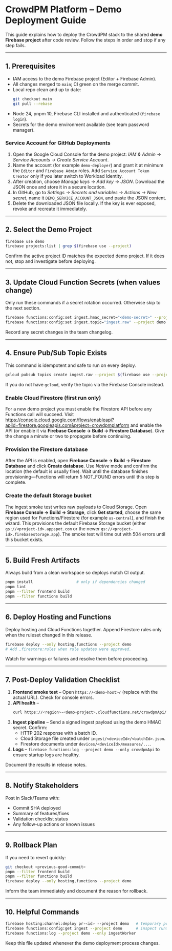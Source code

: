 # CrowdPM Platform – Demo Deployment Guide

This guide explains how to deploy the CrowdPM stack to the shared **demo Firebase project** after code review. Follow the steps in order and stop if any step fails.

---

## 1. Prerequisites
- IAM access to the demo Firebase project (Editor + Firebase Admin).
- All changes merged to `main`; CI green on the merge commit.
- Local repo clean and up to date:
  ```bash
  git checkout main
  git pull --rebase
  ```
- Node 24, pnpm 10, Firebase CLI installed and authenticated (`firebase login`).
- Secrets for the demo environment available (see team password manager).

### Service Account for GitHub Deployments
1. Open the Google Cloud Console for the demo project: *IAM & Admin → Service Accounts → Create Service Account*.
2. Name the account (for example `demo-deployer`) and grant it at minimum the `Editor` and `Firebase Admin` roles. Add `Service Account Token Creator` only if you later switch to Workload Identity.
3. After creation, choose *Manage keys → Add key → JSON*. Download the JSON once and store it in a secure location.
4. In GitHub, go to *Settings → Secrets and variables → Actions → New secret*, name it `DEMO_SERVICE_ACCOUNT_JSON`, and paste the JSON content.
5. Delete the downloaded JSON file locally. If the key is ever exposed, revoke and recreate it immediately.

---

## 2. Select the Demo Project
```bash
firebase use demo
firebase projects:list | grep $(firebase use --project)
```
Confirm the active project ID matches the expected demo project. If it does not, stop and investigate before deploying.

---

## 3. Update Cloud Function Secrets (when values change)
Only run these commands if a secret rotation occurred. Otherwise skip to the next section.
```bash
firebase functions:config:set ingest.hmac_secret="<demo-secret>" --project demo
firebase functions:config:set ingest.topic="ingest.raw" --project demo
```
Record any secret changes in the team changelog.

---

## 4. Ensure Pub/Sub Topic Exists
This command is idempotent and safe to run on every deploy.
```bash
gcloud pubsub topics create ingest.raw --project $(firebase use --project)
```
If you do not have `gcloud`, verify the topic via the Firebase Console instead.

### Enable Cloud Firestore (first run only)
For a new demo project you must enable the Firestore API before any Functions call will succeed. Visit https://console.cloud.google.com/flows/enableapi?apiid=firestore.googleapis.com&project=crowdpmplatform and enable the API (or enable it via **Firebase Console → Build → Firestore Database**). Give the change a minute or two to propagate before continuing.

### Provision the Firestore database
After the API is enabled, open **Firebase Console → Build → Firestore Database** and click **Create database**. Use *Native* mode and confirm the location (the default is usually fine). Wait until the database finishes provisioning—Functions will return 5 NOT_FOUND errors until this step is complete.

### Create the default Storage bucket
The ingest smoke test writes raw payloads to Cloud Storage. Open **Firebase Console → Build → Storage**, click **Get started**, choose the same region used for Functions/Firestore (for example `us-central`), and finish the wizard. This provisions the default Firebase Storage bucket (either `gs://<project-id>.appspot.com` or the newer `gs://<project-id>.firebasestorage.app`). The smoke test will time out with 504 errors until this bucket exists.

---

## 5. Build Fresh Artifacts
Always build from a clean workspace so deploys match CI output.
```bash
pnpm install                   # only if dependencies changed
pnpm lint
pnpm --filter frontend build
pnpm --filter functions build
```

---

## 6. Deploy Hosting and Functions
Deploy hosting and Cloud Functions together. Append Firestore rules only when the ruleset changed in this release.
```bash
firebase deploy --only hosting,functions --project demo
# Add ,firestore:rules when rule updates were approved.
```
Watch for warnings or failures and resolve them before proceeding.

---

## 7. Post-Deploy Validation Checklist
1. **Frontend smoke test** – Open `https://<demo-host>/` (replace with the actual URL). Check for console errors.
2. **API health** –
   ```bash
   curl https://<region>-<demo-project>.cloudfunctions.net/crowdpmApi/health
   ```
3. **Ingest pipeline** – Send a signed ingest payload using the demo HMAC secret. Confirm:
   - HTTP 202 response with a batch ID.
   - Cloud Storage file created under `ingest/<deviceId>/<batchId>.json`.
   - Firestore documents under `devices/<deviceId>/measures/...`.
4. **Logs** – `firebase functions:log --project demo --only crowdpmApi` to ensure startup logs are healthy.

Document the results in release notes.

---

## 8. Notify Stakeholders
Post in Slack/Teams with:
- Commit SHA deployed
- Summary of features/fixes
- Validation checklist status
- Any follow-up actions or known issues

---

## 9. Rollback Plan
If you need to revert quickly:
```bash
git checkout <previous-good-commit>
pnpm --filter frontend build
pnpm --filter functions build
firebase deploy --only hosting,functions --project demo
```
Inform the team immediately and document the reason for rollback.

---

## 10. Helpful Commands
```bash
firebase hosting:channel:deploy pr-<id> --project demo   # temporary preview channel for QA
firebase functions:config:get ingest --project demo      # inspect runtime config
firebase functions:log --project demo --only ingestWorker
```

Keep this file updated whenever the demo deployment process changes.
